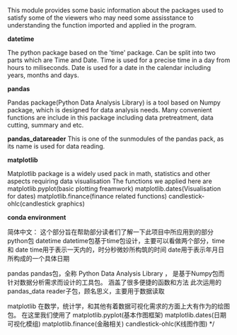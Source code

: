 This module provides some basic information about the packages used to satisfy some of the viewers who may need some assisstance to understanding the function imported and applied in the program.

**datetime**

  The python package based on the 'time' package. Can be split into two parts which are Time and Date.
  Time is used for a precise time in a day from hours to miliseconds.
  Date is used for a date in the calendar including years, months and days.
  
**pandas**

  Pandas package(Python Data Analysis Library) is a tool based on Numpy package, which is designed for data analysis needs.
  Many convenient functions are include in this package including data pretreatment, data cutting, summary and etc.
  
 **pandas_datareader**
    This is one of the sunmodules of the pandas pack, as its name is used for data reading.
    
**matplotlib**

  Matplotlib package is a widely used pack in math, statistics and other aspects requiring data visualisation
  The functions we applied here are 
    matplotlib.pyplot(basic plotting freamwork) 
    matplotlib.dates(Visualisation for dates) 
    matplotlib.finance(finance related functions) 
    candlestick-ohlc(candlestick graphics)
    
**conda environment**
    
    
 简体中文：
 这个部分旨在帮助部分读者们了解一下此项目中所应用到的部分python包
 datetime
  datetime包基于time包设计，主要可以看做两个部分，time 和 date
  time用于表示一天内的，时分秒微妙所构筑的时间
  date用于表示年月日所构成的一个具体日期
  
 pandas
  pandas包，全称 Python Data Analysis Library ， 是基于Numpy包而针对数据分析需求而设计的工具包。
  涵盖了很多便捷的函数和方法
  此次运用的pandas_data reader子包，顾名思义，主要用于数据读取
  
 matplotlib
  在数学，统计学，和其他有着数据可视化需求的方面上大有作为的绘图包。
  在这里我们使用了
     matplotlib.pyplot(基本作图框架) 
     matplotlib.dates(日期可视化模组) 
     matplotlib.finance(金融相关) 
     candlestick-ohlc(K线图作图) 
 */
 
